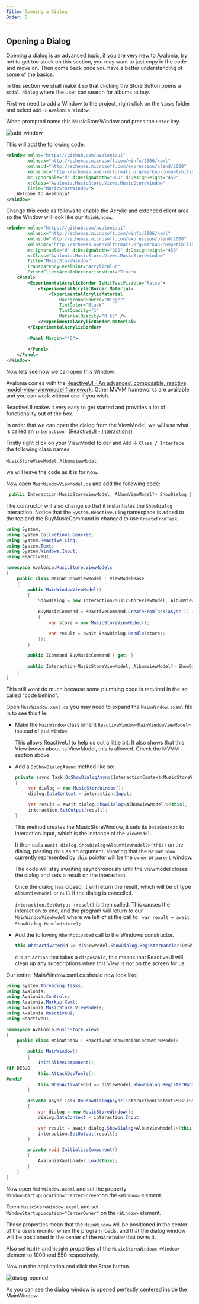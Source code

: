 ```yaml
---
Title: Opening a Dialog
Order: 5
---
```


## Opening a Dialog

Opening a dialog is an advanced topic, if you are very new to Avalonia, try not to get too stuck on this section, you may want to just copy in the code and move on. Then come back once you have a better understanding of some of the basics.

In this section we shall make it so that clicking the Store Button opens a `modal dialog` where the user can search for albums to buy.

 First we need to add a Window to the project, right click on the `Views` folder and select `Add` -> `Avalonia Window`.

When prompted name this MusicStoreWindow and press the `Enter` key.

![add-window](/docs/advanced-tutorial/images/add-window.png)

This will add the following code:

```xml
<Window xmlns="https://github.com/avaloniaui"
        xmlns:x="http://schemas.microsoft.com/winfx/2006/xaml"
        xmlns:d="http://schemas.microsoft.com/expression/blend/2008"
        xmlns:mc="http://schemas.openxmlformats.org/markup-compatibility/2006"
        mc:Ignorable="d" d:DesignWidth="800" d:DesignHeight="450"
        x:Class="Avalonia.MusicStore.Views.MusicStoreWindow"
        Title="MusicStoreWindow">
    Welcome to Avalonia!
</Window>
```

Change this code as follows to enable the Acrylic and extended client area so the Window will look like our `MainWindow`.

```xml
<Window xmlns="https://github.com/avaloniaui"
        xmlns:x="http://schemas.microsoft.com/winfx/2006/xaml"
        xmlns:d="http://schemas.microsoft.com/expression/blend/2008"
        xmlns:mc="http://schemas.openxmlformats.org/markup-compatibility/2006"
        mc:Ignorable="d" d:DesignWidth="800" d:DesignHeight="450"
        x:Class="Avalonia.MusicStore.Views.MusicStoreWindow"
        Title="MusicStoreWindow"
        TransparencyLevelHint="AcrylicBlur"
        ExtendClientAreaToDecorationsHint="True">
    <Panel>
        <ExperimentalAcrylicBorder IsHitTestVisible="False">
            <ExperimentalAcrylicBorder.Material>
                <ExperimentalAcrylicMaterial
                    BackgroundSource="Digger"
                    TintColor="Black"
                    TintOpacity="1"
                    MaterialOpacity="0.65" />
            </ExperimentalAcrylicBorder.Material>
        </ExperimentalAcrylicBorder>
        
        <Panel Margin="40">
            
        </Panel>
    </Panel>
</Window>
```

Now lets see how we can open this Window.



Avalonia comes with the [ReactiveUI - An advanced, composable, reactive model-view-viewmodel framework](https://www.reactiveui.net/). Other MVVM frameworks are available and you can work without one if you wish.

ReactiveUI makes it very easy to get started and provides a lot of functionality out of the box.

In order that we can open the dialog from the ViewModel, we will use what is called an `interaction ` ([ReactiveUI - Interactions](https://www.reactiveui.net/docs/handbook/interactions/))

Firstly right click on your ViewModel folder and `Add` -> `Class / Interface`  the following class names:

`MusicStoreViewModel`, `AlbumViewModel`

we will leave the code as it is for now.



Now open `MainWindowViewModel.cs` and add the following code:

```c#
 public Interaction<MusicStoreViewModel, AlbumViewModel?> ShowDialog { get; }
```

The contructor will also change so that it instantiates the `ShowDialog` interaction. Notice that the `System.Reactive.Linq` namespace is added to the top and the BuyMusicCommand is changed to use `CreateFromTask`.

```c#
using System;
using System.Collections.Generic;
using System.Reactive.Linq;
using System.Text;
using System.Windows.Input;
using ReactiveUI;

namespace Avalonia.MusicStore.ViewModels
{
    public class MainWindowViewModel : ViewModelBase
    {
        public MainWindowViewModel()
        {
            ShowDialog = new Interaction<MusicStoreViewModel, AlbumViewModel?>();
            
            BuyMusicCommand = ReactiveCommand.CreateFromTask(async () =>
            {
                var store = new MusicStoreViewModel();

                var result = await ShowDialog.Handle(store);
            });
        }
        
        public ICommand BuyMusicCommand { get; }
        
        public Interaction<MusicStoreViewModel, AlbumViewModel?> ShowDialog { get; }
    }
}
```

This still wont do much because some plumbing code is required in the so called "code behind".

Open `MainWindow.xaml.cs` you may need to expand the `MainWindow.axaml` file in to see this file.

- Make the `MainWindow` class inherit `ReactiveWindow<MainWindowViewModel>` instead of just `Window`.

  This allows ReactiveUI to help us out a little bit. It also shows that this View knows about its ViewModel, this is allowed. Check the MVVM section above.

- Add a `DoShowDialogAsync` method like so:

  ```c#
  private async Task DoShowDialogAsync(InteractionContext<MusicStoreViewModel, AlbumViewModel?> interaction)
  {
       var dialog = new MusicStoreWindow();
       dialog.DataContext = interaction.Input;
  
       var result = await dialog.ShowDialog<AlbumViewModel?>(this);
       interaction.SetOutput(result);
  }
  ```

  This method creates the MusicStoreWindow, it sets its `DataContext` to interaction.Input, which is the instance of the `ViewModel`.

  It then calls `await dialog.ShowDialog<AlbumViewModel?>(this)` on the dialog, passing `this` as an argument, showing that the `MainWindow` currently represented by `this` pointer will be the `owner` or `parent` window.

  The code will stay awaiting asynchronously until the viewmodel closes the dialog and sets a result on the interaction.

  Once the dialog has closed, it will return the result, which will be of type `AlbumViewModel` or `null` if the dialog is cancelled.

  `interaction.SetOutput (result)` is then called. This causes the interaction to end, and the program will return to our `MainWindowViewModel` where we left of at the call to ` var result = await ShowDialog.Handle(store);`.

- Add the following `WhenActivated` call to the Windows constructor.

  ```c#
  this.WhenActivated(d => d(ViewModel.ShowDialog.RegisterHandler(DoShowDialogAsync)));
  ```

  `d` is an `Action` that takes a `disposable`, this means that ReactiveUI will clean up any subscriptions when this View is not on the screen for us.

Our entire `MainWindow.xaml.cs should now look like:

```c#
using System.Threading.Tasks;
using Avalonia;
using Avalonia.Controls;
using Avalonia.Markup.Xaml;
using Avalonia.MusicStore.ViewModels;
using Avalonia.ReactiveUI;
using ReactiveUI;

namespace Avalonia.MusicStore.Views
{
    public class MainWindow : ReactiveWindow<MainWindowViewModel>
    {
        public MainWindow()
        {
            InitializeComponent();
#if DEBUG
            this.AttachDevTools();
#endif
            this.WhenActivated(d => d(ViewModel.ShowDialog.RegisterHandler(DoShowDialogAsync)));
        }

        private async Task DoShowDialogAsync(InteractionContext<MusicStoreViewModel, AlbumViewModel?> interaction)
        {
            var dialog = new MusicStoreWindow();
            dialog.DataContext = interaction.Input;

            var result = await dialog.ShowDialog<AlbumViewModel?>(this);
            interaction.SetOutput(result);
        }

        private void InitializeComponent()
        {
            AvaloniaXamlLoader.Load(this);
        }
    }
}
```

Now open `MainWindow.axaml` and set the property `WindowStartupLocation="CenterScreen"`on the `<Window>` element.

Open `MusicStoreWindow.axaml` and set `WindowStartupLocation="CenterOwner"` on the `<Window>` element.

These properties mean that the `MainWindow` will be positioned in the center of the users monitor when the program loads, and that the dialog window will be positioned in the center of the `MainWindow` that owns it.

Also set `Width` and `Height`  properties of the `MusicStoreWindows` `<Window>` element to 1000 and 550 respectively.

Now run the application and click the Store button.

 ![dialog-opened](/docs/advanced-tutorial/images/dialog-opened.png)

As you can see the dialog window is opened perfectly centered inside the MainWindow.
